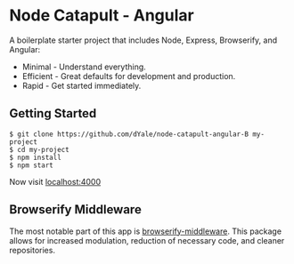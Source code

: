 # Node Catapult - Angular

A boilerplate starter project that includes Node, Express, Browserify, and Angular:

* Minimal - Understand everything.
* Efficient - Great defaults for development and production.
* Rapid - Get started immediately.

## Getting Started

```
$ git clone https://github.com/dYale/node-catapult-angular-B my-project
$ cd my-project
$ npm install
$ npm start
```

Now visit [localhost:4000](http://localhost:4000/)

## Browserify Middleware

The most notable part of this app is [browserify-middleware](https://github.com/ForbesLindesay/browserify-middleware). This package allows for increased modulation, reduction of necessary code, and cleaner repositories.
